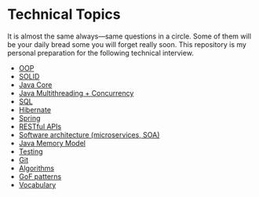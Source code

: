 # Technical Topics

It is almost the same always—same questions in a circle. Some of them will be your daily bread some you will forget
really soon. This repository is my personal preparation for the following technical interview.

- [OOP](./oop/README.md)
- [SOLID](./solid/README.md)
- [Java Core](./java_core/README.md)
- [Java Multithreading + Concurrency]()
- [SQL]()
- [Hibernate]()
- [Spring]()
- [RESTful APIs]()
- [Software architecture (microservices, SOA)]()
- [Java Memory Model]()
- [Testing]()
- [Git]()
- [Algorithms]()
- [GoF patterns]() 
- [Vocabulary](./vocabulary/README.md)
